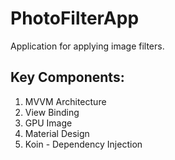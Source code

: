 # PhotoFilterApp

Application for applying image filters.

## Key Components:
1. MVVM Architecture
2. View Binding
3. GPU Image
4. Material Design
5. Koin - Dependency Injection


